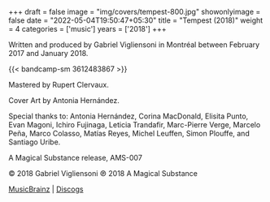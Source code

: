 +++
draft = false
image = "img/covers/tempest-800.jpg"
showonlyimage = false
date = "2022-05-04T19:50:47+05:30"
title = "Tempest (2018)"
weight = 4
categories = ['music']
years = ['2018']
+++


<!--more-->

Written and produced by Gabriel Vigliensoni in Montréal between February 2017 and January 2018.

{{< bandcamp-sm 3612483867 >}}


Mastered by Rupert Clervaux.

Cover Art by Antonia Hernández.

Special thanks to: Antonia Hernández, Corina MacDonald, Elisita Punto, Evan Magoni, Ichiro Fujinaga, Leticia Trandafir, Marc-Pierre Verge, Marcelo Peña, Marco Colasso, Matías Reyes, Michel Leuffen, Simon Plouffe, and Santiago Uribe.

A Magical Substance release, AMS-007

© 2018 Gabriel Vigliensoni ℗ 2018 A Magical Substance

[MusicBrainz](https://musicbrainz.org/release-group/3fd0f21b-4645-4034-949f-83aa99461b64) | [Discogs](https://www.discogs.com/vigliensoni-Tempest/release/12393092)

